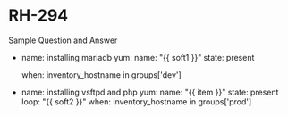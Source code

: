 # RH-294
Sample Question and Answer


- name: installing mariadb
  yum:
    name: "{{ soft1 }}"
    state: present

  when: inventory_hostname in groups['dev']

- name: installing vsftpd and php
  yum:
          name: "{{ item }}"
          state: present
  loop: "{{ soft2 }}"
  when: inventory_hostname in groups['prod']
